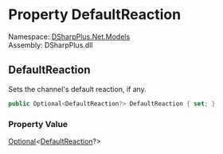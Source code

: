 # Property DefaultReaction

Namespace: [DSharpPlus.Net.Models](DSharpPlus.Net.Models.md)  
Assembly: DSharpPlus.dll

## <a id="DSharpPlus_Net_Models_ChannelEditModel_DefaultReaction"></a>DefaultReaction

<p>Sets the channel's default reaction, if any.</p>

```csharp
public Optional<DefaultReaction?> DefaultReaction { set; }
```

### Property Value

[Optional](DSharpPlus.Entities.Optional\-1.md)<[DefaultReaction](DSharpPlus.Entities.DefaultReaction.md)?\>

